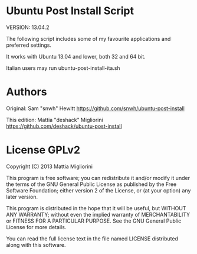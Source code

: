 Ubuntu Post Install Script
==========================

VERSION: 13.04.2

The following script includes some of my favourite applications and preferred settings. 

It works with Ubuntu 13.04 and lower, both 32 and 64 bit.

Italian users may run ubuntu-post-install-ita.sh

Authors
=======

Original:
Sam "snwh" Hewitt
https://github.com/snwh/ubuntu-post-install

This edition:
Mattia "deshack" Migliorini
https://github.com/deshack/ubuntu-post-install

License GPLv2
=============

Copyright (C) 2013 Mattia Migliorini

This program is free software; you can redistribute it and/or
modify it under the terms of the GNU General Public License
as published by the Free Software Foundation; either version 2
of the License, or (at your option) any later version.

This program is distributed in the hope that it will be useful,
but WITHOUT ANY WARRANTY; without even the implied warranty of
MERCHANTABILITY or FITNESS FOR A PARTICULAR PURPOSE.  See the
GNU General Public License for more details.

You can read the full license text in the file named LICENSE
distributed along with this software.
